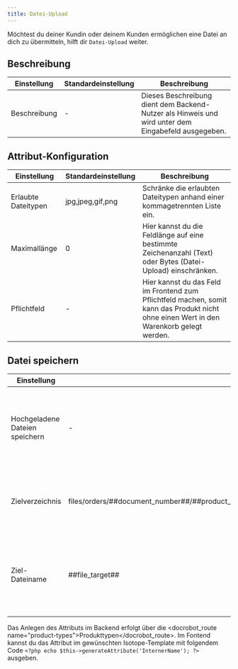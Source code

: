 ```yaml
---
title: Datei-Upload
---
```


Möchtest du deiner Kundin oder deinem Kunden ermöglichen eine Datei an dich zu übermitteln, hilft dir `Datei-Upload` weiter.

## Beschreibung

<table>
    <thead>
        <tr>
            <th>Einstellung</th>
            <th>Standardeinstellung</th>
            <th>Beschreibung</th>
        </tr>
    </thead>
    <tbody>
        <tr>
            <td>Beschreibung</td>
            <td>-</td>
            <td>Dieses Beschreibung dient dem Backend-Nutzer als Hinweis und wird unter dem Eingabefeld ausgegeben.</td>
        </tr>       
    </tbody>
</table>


## Attribut-Konfiguration

<table>
    <thead>
        <tr>
            <th>Einstellung</th>
            <th>Standardeinstellung</th>
            <th>Beschreibung</th>
        </tr>
    </thead>
    <tbody>
    	<tr>
            <td>Erlaubte Dateitypen</td>
            <td>jpg,jpeg,gif,png</td>
            <td>Schränke die erlaubten Dateitypen anhand einer kommagetrennten Liste ein.</td>
        </tr>
    	<tr>
            <td>Maximallänge</td>
            <td>0</td>
            <td>Hier kannst du die Feldlänge auf eine bestimmte Zeichenanzahl (Text) oder Bytes (Datei-Upload) einschränken.</td>
        </tr>
        <tr>
            <td>Pflichtfeld</td>
            <td>-</td>
            <td>Hier kannst du das Feld im Frontend zum Pflichtfeld machen, somit kann das Produkt nicht ohne einen Wert in den Warenkorb gelegt werden.</td>
        </tr>
	</tbody>
</table>


## Datei speichern

<table>
    <thead>
        <tr>
            <th>Einstellung</th>
            <th>Standardeinstellung</th>
            <th>Beschreibung</th>
        </tr>
    </thead>
    <tbody>
    	<tr>
            <td>Hochgeladene Dateien speichern</td>
            <td>-</td>
            <td>Hier kannst du einstellen, dass die hochgeladenen Datei in einen Ordner auf dem Server verschoben wird.</td>
        </tr>
        <tr>
            <td>Zielverzeichnis</td>
            <td>files/orders/##document_number##/##product_position##__{{flag::##product_name##|standardize}}/##attribute_field##</td>
            <td>Hier kannst du ein Zielverzeichnis im Contao Ordner <code>files</code> für die Datei bestimmen.</td>
        </tr>
    	<tr>
            <td>Ziel-Dateiname</td>
            <td>##file_target##</td>
            <td>Gebe den Ziel-Dateinamen ein. Benutze Simple Tokens und Inserttags um einen dynamischen Namen zu generieren.</td>
        </tr>
	</tbody>
</table>

Das Anlegen des Attributs im Backend erfolgt über die <docrobot_route name="product-types">Produkttypen</docrobot_route>. Im Fontend kannst du das Attribut im gewünschten Isotope-Template mit folgendem Code `<?php echo $this->generateAttribute('InternerName'); ?>` ausgeben.


[1]: https://github.com/isotope/core/issues/1039
